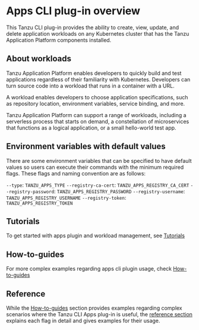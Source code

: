 # Apps CLI plug-in overview

This Tanzu CLI plug-in provides the ability to create, view, update, and delete application workloads on any Kubernetes cluster that has the Tanzu Application Platform components installed.

## <a id='about'></a>About workloads

Tanzu Application Platform enables developers to quickly build and test applications regardless of their familiarity with Kubernetes.
Developers can turn source code into a workload that runs in a container with a URL.

A workload enables developers to choose application specifications, such as repository location, environment variables, service binding, and more.

Tanzu Application Platform can support a range of workloads, including a serverless process that starts on demand, a constellation of microservices that functions as a logical application, or a small hello-world test app.

## <a id='envvars'> Environment variables with default values

There are some environment variables that can be specified to have default values so users can execute their commands with the minimum required flags. These flags and naming convention are as follows:

`--type`: `TANZU_APPS_TYPE`
`--registry-ca-cert`: `TANZU_APPS_REGISTRY_CA_CERT`
`--registry-password`: `TANZU_APPS_REGISTRY_PASSWORD`
`--registry-username`: `TANZU_APPS_REGISTRY_USERNAME`
`--registry-token`: `TANZU_APPS_REGISTRY_TOKEN`

## <a id='tutorials'></a>Tutorials

To get started with apps plugin and workload management, see [Tutorials](tutorials.hbs.md)

## <a id='how-to-guides'></a>How-to-guides

For more complex examples regarding apps cli plugin usage, check [How-to-guides](how-to-guides.hbs.md)

## <a id='reference'></a>Reference

While the [How-to-guides](how-to-guides.hbs.md) section provides examples regarding complex scenarios where the Tanzu CLI Apps plug-in is useful, the [reference section](./command-reference/commands-details.hbs.md) explains each flag in detail and gives examples for their usage.

<!-- describe each component and how they work together -->
